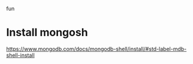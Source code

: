 fun

# Install mongosh
https://www.mongodb.com/docs/mongodb-shell/install/#std-label-mdb-shell-install
